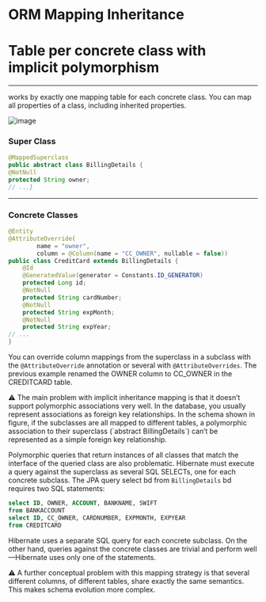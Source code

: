 # ORM Mapping Inheritance

# Table per concrete class with implicit polymorphism

---

works by exactly one mapping table for each concrete class. You can map all properties of a class, including inherited properties.

![image](https://user-images.githubusercontent.com/119105101/224608554-992942c9-056e-46e2-b013-77842c2486ee.png)

### Super Class

```java
@MappedSuperclass
public abstract class BillingDetails {
@NotNull
protected String owner;
// ...}
```

---

### Concrete Classes

```java
@Entity
@AttributeOverride(
        name = "owner",
        column = @Column(name = "CC_OWNER", nullable = false))
public class CreditCard extends BillingDetails {
    @Id
    @GeneratedValue(generator = Constants.ID_GENERATOR)
    protected Long id;
    @NotNull
    protected String cardNumber;
    @NotNull
    protected String expMonth;
    @NotNull
    protected String expYear;
// ...
}
```

You can override column mappings from the superclass in a subclass with the `@AttributeOverride` annotation or several with `@AttributeOverrides`. The previous example renamed the OWNER column to CC_OWNER in the CREDITCARD table.

<aside>
⚠️ The main problem with implicit inheritance mapping is that it doesn’t support polymorphic associations very well. In the database, you usually represent associations as foreign key relationships. In the schema shown in figure, if the subclasses are all mapped to different tables, a polymorphic association to their superclass (`abstract BillingDetails`) can’t be represented as a simple foreign key relationship.

</aside>

Polymorphic queries that return instances of all classes that match the interface of the queried class are also problematic. Hibernate must execute a query against the superclass as several SQL SELECTs, one for each concrete subclass. The JPA query select bd from `BillingDetails` bd requires two SQL statements:

```sql
select ID, OWNER, ACCOUNT, BANKNAME, SWIFT
from BANKACCOUNT
select ID, CC_OWNER, CARDNUMBER, EXPMONTH, EXPYEAR
from CREDITCARD
```

Hibernate uses a separate SQL query for each concrete subclass. On the other hand, queries against the concrete classes are trivial and perform well—Hibernate uses only one of the statements.

<aside>
⚠️ A further conceptual problem with this mapping strategy is that several different columns, of different tables, share exactly the same semantics. This makes schema evolution more complex.

</aside>
